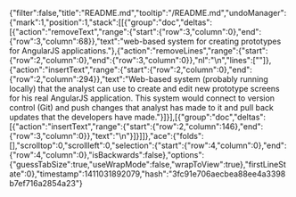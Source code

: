 {"filter":false,"title":"README.md","tooltip":"/README.md","undoManager":{"mark":1,"position":1,"stack":[[{"group":"doc","deltas":[{"action":"removeText","range":{"start":{"row":3,"column":0},"end":{"row":3,"column":68}},"text":"web-based system for creating prototypes for AngularJS applications."},{"action":"removeLines","range":{"start":{"row":2,"column":0},"end":{"row":3,"column":0}},"nl":"\n","lines":[""]},{"action":"insertText","range":{"start":{"row":2,"column":0},"end":{"row":2,"column":294}},"text":"Web-based system (probably running locally) that the analyst can use to create and edit new prototype screens for his real AngularJS application. This system would connect to version control (Git) and push changes that analyst has made to it and pull back updates that the developers have made."}]}],[{"group":"doc","deltas":[{"action":"insertText","range":{"start":{"row":2,"column":146},"end":{"row":3,"column":0}},"text":"\n"}]}]]},"ace":{"folds":[],"scrolltop":0,"scrollleft":0,"selection":{"start":{"row":4,"column":0},"end":{"row":4,"column":0},"isBackwards":false},"options":{"guessTabSize":true,"useWrapMode":false,"wrapToView":true},"firstLineState":0},"timestamp":1411031892079,"hash":"3fc91e706aecbea88ee4a3398b7ef716a2854a23"}